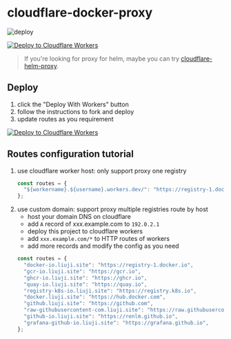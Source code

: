 # cloudflare-docker-proxy

![deploy](https://github.com/ciiiii/cloudflare-docker-proxy/actions/workflows/deploy.yaml/badge.svg)

[![Deploy to Cloudflare Workers](https://deploy.workers.cloudflare.com/button)](https://deploy.workers.cloudflare.com/?url=https://github.com/ciiiii/cloudflare-docker-proxy)

> If you're looking for proxy for helm, maybe you can try [cloudflare-helm-proxy](https://github.com/ciiiii/cloudflare-helm-proxy).

## Deploy

1. click the "Deploy With Workers" button
2. follow the instructions to fork and deploy
3. update routes as you requirement

[![Deploy to Cloudflare Workers](https://deploy.workers.cloudflare.com/button)](https://deploy.workers.cloudflare.com/?url=https://github.com/liujixingnan/cloudflare-docker-proxy)

## Routes configuration tutorial

1. use cloudflare worker host: only support proxy one registry
   ```javascript
   const routes = {
     "${workername}.${username}.workers.dev/": "https://registry-1.docker.io",
   };
   ```
2. use custom domain: support proxy multiple registries route by host
   - host your domain DNS on cloudflare
   - add `A` record of xxx.example.com to `192.0.2.1`
   - deploy this project to cloudflare workers
   - add `xxx.example.com/*` to HTTP routes of workers
   - add more records and modify the config as you need
   ```javascript
   const routes = {
     "docker-io.liuji.site": "https://registry-1.docker.io",
     "gcr-io.liuji.site": "https://gcr.io",
     "ghcr-io.liuji.site": "https://ghcr.io",
     "quay-io.liuji.site": "https://quay.io",
     "registry-k8s-io.liuji.site": "https://registry.k8s.io",
  	 "docker.liuji.site": "https://hub.docker.com",
  	 "github.liuji.site": "https://github.com",
  	 "raw-githubusercontent-com.liuji.site": "https://raw.githubusercontent.com",
  	 "github-io.liuji.site": "https://renlm.github.io",
  	 "grafana-github-io.liuji.site": "https://grafana.github.io",
   };
   ```

